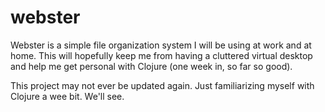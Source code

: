 webster
=======

Webster is a simple file organization system I will be using at work and at home. This will hopefully keep me from having a cluttered
virtual desktop and help me get personal with Clojure (one week in, so far so good).

This project may not ever be updated again. Just familiarizing myself with Clojure a wee bit. We'll see.
